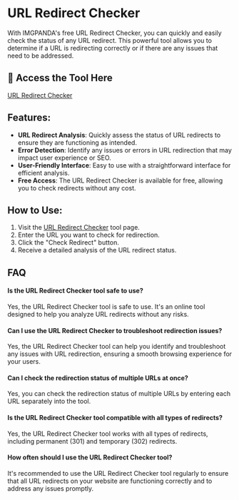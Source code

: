 # URL Redirect Checker

With IMGPANDA's free URL Redirect Checker, you can quickly and easily check the status of any URL redirect. This powerful tool allows you to determine if a URL is redirecting correctly or if there are any issues that need to be addressed.

## 🔗 Access the Tool Here
[URL Redirect Checker](https://imgpanda.com/tools/url-redirect-checker)

## Features:

- **URL Redirect Analysis**: Quickly assess the status of URL redirects to ensure they are functioning as intended.
- **Error Detection**: Identify any issues or errors in URL redirection that may impact user experience or SEO.
- **User-Friendly Interface**: Easy to use with a straightforward interface for efficient analysis.
- **Free Access**: The URL Redirect Checker is available for free, allowing you to check redirects without any cost.

## How to Use:

1. Visit the [URL Redirect Checker](https://imgpanda.com/tools/url-redirect-checker) tool page.
2. Enter the URL you want to check for redirection.
3. Click the "Check Redirect" button.
4. Receive a detailed analysis of the URL redirect status.

## FAQ

#### Is the URL Redirect Checker tool safe to use?

Yes, the URL Redirect Checker tool is safe to use. It's an online tool designed to help you analyze URL redirects without any risks.

#### Can I use the URL Redirect Checker to troubleshoot redirection issues?

Yes, the URL Redirect Checker tool can help you identify and troubleshoot any issues with URL redirection, ensuring a smooth browsing experience for your users.

#### Can I check the redirection status of multiple URLs at once?

Yes, you can check the redirection status of multiple URLs by entering each URL separately into the tool.

#### Is the URL Redirect Checker tool compatible with all types of redirects?

Yes, the URL Redirect Checker tool works with all types of redirects, including permanent (301) and temporary (302) redirects.

#### How often should I use the URL Redirect Checker tool?

It's recommended to use the URL Redirect Checker tool regularly to ensure that all URL redirects on your website are functioning correctly and to address any issues promptly.
